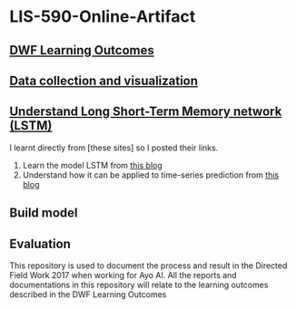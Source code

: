 # LIS-590-Online-Artifact

## [DWF Learning Outcomes](https://drive.google.com/open?id=0B1mHNX2rOBrHd0FBMUkzYzBIVGM)
## [Data collection and visualization](https://drive.google.com/file/d/1FCQQaBwcPm7AWDpKkueLAyYE1qz7c2MN/view)
## [Understand Long Short-Term Memory network (LSTM)](https://deeplearning4j.org/lstm.html)
I learnt directly from [these sites] so I posted their links.
1. Learn the model LSTM from [this blog](http://colah.github.io/posts/2015-08-Understanding-LSTMs/)
2. Understand how it can be applied to time-series prediction from [this blog](https://machinelearningmastery.com/time-series-prediction-lstm-recurrent-neural-networks-python-keras/)
## Build model
## Evaluation


This repository is used to document the process and result in the Directed Field Work 2017 when working for Ayo AI. 
All the reports and documentations in this repository will relate to the learning outcomes described in the DWF Learning Outcomes
